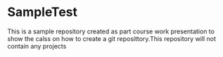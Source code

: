 # SampleTest
This is a sample repository created as part course work presentation to show the calss on how to create a git reposittory.This repository will not contain any projects
